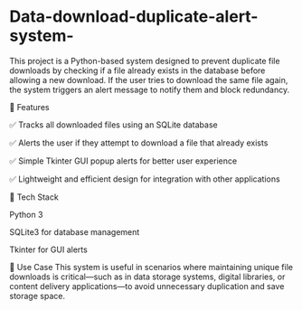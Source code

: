 # Data-download-duplicate-alert-system-
This project is a Python-based system designed to prevent duplicate file downloads by checking if a file already exists in the database before allowing a new download. If the user tries to download the same file again, the system triggers an alert message to notify them and block redundancy.





🔹 Features

✅ Tracks all downloaded files using an SQLite database

✅ Alerts the user if they attempt to download a file that already exists

✅ Simple Tkinter GUI popup alerts for better user experience

✅ Lightweight and efficient design for integration with other applications





🔹 Tech Stack

Python 3

SQLite3 for database management

Tkinter for GUI alerts




🔹 Use Case
This system is useful in scenarios where maintaining unique file downloads is critical—such as in data storage systems, digital libraries, or content delivery applications—to avoid unnecessary duplication and save storage space.
